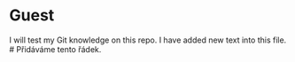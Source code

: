 # Guest
I will test my Git knowledge on this repo.
I have added new text into this file.     # Přidáváme tento řádek.
